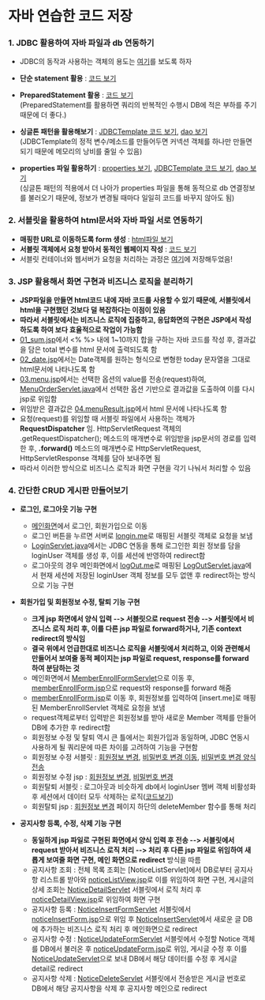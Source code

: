 # 자바 연습한 코드 저장
### 1. JDBC 활용하여 자바 파일과 db 연동하기  
*  JDBC의 동작과 사용하는 객체의 용도는 [여기](https://junu0516.tistory.com/45?category=926619)를 보도록 하자   
* __단순 statement 활용__ : [코드 보기](https://github.com/junu0516/java-practice/blob/main/java%26sql%20%EC%97%B0%EB%8F%99%ED%95%98%EA%B8%B0/01_Statement/src/com/kh/member/model/dao/MemberDAO.java)   

* __PreparedStatement 활용__ : [코드 보기](https://github.com/junu0516/java-practice/blob/main/java%26sql%20%EC%97%B0%EB%8F%99%ED%95%98%EA%B8%B0/02_PreparedStatement/src/com/kh/member/model/dao/MemberDAO.java)   
(PreparedStatement를 활용하면 쿼리의 반복적인 수행시 DB에 적은 부하를 주기 때문에 더 좋다.)   

* __싱글톤 패턴을 활용해보기__ : [JDBCTemplate 코드 보기](https://github.com/junu0516/java-practice/blob/main/java%26sql%20%EC%97%B0%EB%8F%99%ED%95%98%EA%B8%B0/03_Singleton_Service/src/com/kh/common/JDBCTemplate.java), [dao 보기](https://github.com/junu0516/java-practice/blob/main/java%26sql%20%EC%97%B0%EB%8F%99%ED%95%98%EA%B8%B0/03_Singleton_Service/src/com/kh/member/model/dao/MemberDAO.java)   
(JDBCTemplate의 정적 변수/메소드를 만들어두면 커넥션 객체를 하나만 만들면 되기 때문에 메모리의 낭비를 줄일 수 있음)   

* __properties 파일 활용하기__ : [properties 보기](https://github.com/junu0516/java-practice/tree/main/java%26sql%20%EC%97%B0%EB%8F%99%ED%95%98%EA%B8%B0/04_Properties/resources), [JDBCTemplate 코드 보기](https://github.com/junu0516/java-practice/blob/main/java%26sql%20%EC%97%B0%EB%8F%99%ED%95%98%EA%B8%B0/04_Properties/src/com/kh/common/JDBCTemplate.java), [dao 보기](https://github.com/junu0516/java-practice/blob/main/java%26sql%20%EC%97%B0%EB%8F%99%ED%95%98%EA%B8%B0/04_Properties/src/com/kh/member/model/dao/MemberDAO.java)     
(싱글톤 패턴의 적용에서 더 나아가 properties 파일을 통해 동적으로 db 연결정보를 불러오기 때문에, 정보가 변경될 때마다 일일히 코드를 바꾸지 않아도 됨)   

### 2. 서블릿을 활용하여 html문서와 자바 파일 서로 연동하기   
* __매핑한 URL로 이동하도록 form 생성__ : [html파일 보기](https://github.com/junu0516/java-practice/blob/main/servletExample/WebContent/views/testServlet.html)   
* __서블릿 객체에서 요청 받아서 동적인 웹페이지 작성__ : [코드 보기](https://github.com/junu0516/java-practice/blob/main/servletExample/src/com/serverlets/TestServlet.java)      
* 서블릿 컨테이너와 웹서버가 요청을 처리하는 과정은 [여기](https://junu0516.tistory.com/65)에 저장해두었음!   

### 3. JSP 활용해서 화면 구현과 비즈니스 로직을 분리하기
* __JSP파일을 만들면 html코드 내에 자바 코드를 사용할 수 있기 때문에, 서블릿에서 html을 구현했던 것보다 덜 복잡하다는 이점이 있음__  
* __따라서 서블릿에서는 비즈니스 로직에 집중하고, 응답화면의 구현은 JSP에서 작성하도록 하여 보다 효율적으로 작업이 가능함__   
* [01_sum.jsp](https://github.com/junu0516/java-practice/blob/main/jspProject/WebContent/views/01_sum.jsp)에서 <% %> 내에 1~10까지 합을 구하는 자바 코드를 작성 후, 결과값을 담은 total 변수를 html 문서에 출력되도록 함   
* [02_date.jsp](https://github.com/junu0516/java-practice/blob/main/jspProject/WebContent/views/02_date.jsp)에서는 Date객체를 원하는 형식으로 변형한 today 문자열을 그대로 html문서에 나타나도록 함   
* [03.menu.jsp](https://github.com/junu0516/java-practice/blob/main/jspProject/WebContent/views/03_menu.jsp)에서는 선택한 옵션의 value를 전송(request)하여, [MenuOrderServlet.java](https://github.com/junu0516/java-practice/blob/main/jspProject/src/com/kh/controller/MenuOrderServlet.java)에서 선택한 옵션 기반으로 결과값을 도출하여 이를 다시 jsp로 위임함   
* 위임받은 결과값은 [04.menuResult.jsp](https://github.com/junu0516/java-practice/blob/main/jspProject/WebContent/views/04_menuResult.jsp)에서 html 문서에 나타나도록 함   
* 요청(request)를 위임할 때 서블릿 파일에서 사용하는 객체가 __RequestDispatcher__ 임. HttpServletRequest 객체의 .getRequestDispatcher(); 메소드의 매개변수로 위임받을 jsp문서의 경로를 입력한 후, __.forward()__ 메소드의 매개변수로 HttpServletRequest, HttpServletResponse 객체를 담아 보내주면 됨   
* 따라서 이러한 방식으로 비즈니스 로직과 화면 구현을 각기 나눠서 처리할 수 있음   

### 4. 간단한 CRUD 게시판 만들어보기
- __로그인, 로그아웃 기능 구현__
    - [메인화면](https://github.com/junu0516/java-practice/blob/main/jsp_CRUD%EA%B2%8C%EC%8B%9C%ED%8C%90%20%EB%A7%8C%EB%93%A4%EC%96%B4%EB%B3%B4%EA%B8%B0/WebContent/views/common/menubar.jsp)에서 로그인, 회원가입으로 이동   
    - 로그인 버튼을 누르면 서버로 [longin.me](https://github.com/junu0516/java-practice/blob/main/jsp_CRUD%EA%B2%8C%EC%8B%9C%ED%8C%90%20%EB%A7%8C%EB%93%A4%EC%96%B4%EB%B3%B4%EA%B8%B0/src/com/kh/member/controller/LoginServlet.java)로 매핑된 서블릿 객체로 요청을 보냄   
    - [LoginServlet.java](https://github.com/junu0516/java-practice/blob/main/jsp_CRUD%EA%B2%8C%EC%8B%9C%ED%8C%90%20%EB%A7%8C%EB%93%A4%EC%96%B4%EB%B3%B4%EA%B8%B0/src/com/kh/member/controller/LoginServlet.java)에서는 JDBC 연동을 통해 로그인한 회원 정보를 담을 loginUser 객체를 생성 후, 이를 세션에 반영하여 redirect함   
    - 로그아웃의 경우 메인화면에서 [logOut.me](https://github.com/junu0516/java-practice/blob/main/jsp_CRUD%EA%B2%8C%EC%8B%9C%ED%8C%90%20%EB%A7%8C%EB%93%A4%EC%96%B4%EB%B3%B4%EA%B8%B0/src/com/kh/member/controller/LogoutServlet.java)로 매핑된 [LogOutServlet.java](https://github.com/junu0516/java-practice/blob/main/jsp_CRUD%EA%B2%8C%EC%8B%9C%ED%8C%90%20%EB%A7%8C%EB%93%A4%EC%96%B4%EB%B3%B4%EA%B8%B0/src/com/kh/member/controller/LogoutServlet.java)에서 현재 세션에 저장된 loginUser 객체 정보를 모두 없앤 후 redirect하는 방식으로 기능 구현   
   
- __회원가입 및 회원정보 수정, 탈퇴 기능 구현__   
    - __크게 jsp 화면에서 양식 입력 --> 서블릿으로 request 전송 --> 서블릿에서 비즈니스 로직 처리 후, 이를 다른 jsp 파일로 forward하거나, 기존 context redirect의 방식임__   
    - __결국 위에서 언급한대로 비즈니스 로직을 서블릿에서 처리하고, 이와 관련해서 만들어서 보여줄 동적 페이지는 jsp 파일로 request, response를 forward 하여 분담하는 것__
    - 메인화면에서 [MemberEnrollFormServlet](https://github.com/junu0516/java-practice/blob/main/jsp_CRUD%EA%B2%8C%EC%8B%9C%ED%8C%90%20%EB%A7%8C%EB%93%A4%EC%96%B4%EB%B3%B4%EA%B8%B0/src/com/kh/member/controller/MemberEnrollFormServlet.java)으로 이동 후, [memberEnrollForm.jsp](https://github.com/junu0516/java-practice/blob/main/jsp_CRUD%EA%B2%8C%EC%8B%9C%ED%8C%90%20%EB%A7%8C%EB%93%A4%EC%96%B4%EB%B3%B4%EA%B8%B0/WebContent/views/member/memberEnrollForm.jsp)으로 request와 response를 forward 해줌   
    - [memberEnrollForm.jsp](https://github.com/junu0516/java-practice/blob/main/jsp_CRUD%EA%B2%8C%EC%8B%9C%ED%8C%90%20%EB%A7%8C%EB%93%A4%EC%96%B4%EB%B3%B4%EA%B8%B0/WebContent/views/member/memberEnrollForm.jsp)로 이동 후, 회원정보를 입력하여 [insert.me]로 매핑된 MemberEnrollServlet 객체로 요청을 보냄   
    - request객체로부터 입력받은 회원정보를 받아 새로운 Member 객체를 만들어 DB에 추가한 후 redirect함   
    - 회원정보 수정 및 탈퇴 역시 큰 틀에서는 회원가입과 동일하며, JDBC 연동시 사용하게 될 쿼리문에 따른 차이를 고려하여 기능을 구현함   
    - 회원정보 수정 서블릿 : [회원정보 변경](https://github.com/junu0516/java-practice/blob/main/jsp_CRUD%EA%B2%8C%EC%8B%9C%ED%8C%90%20%EB%A7%8C%EB%93%A4%EC%96%B4%EB%B3%B4%EA%B8%B0/src/com/kh/member/controller/MemberUpdateServlet.java), [비밀번호 변경 이동](https://github.com/junu0516/java-practice/blob/main/jsp_CRUD%EA%B2%8C%EC%8B%9C%ED%8C%90%20%EB%A7%8C%EB%93%A4%EC%96%B4%EB%B3%B4%EA%B8%B0/src/com/kh/member/controller/MemberEnrollFormServlet.java), [비밀번호 변경 양식 전송](https://github.com/junu0516/java-practice/blob/main/jsp_CRUD%EA%B2%8C%EC%8B%9C%ED%8C%90%20%EB%A7%8C%EB%93%A4%EC%96%B4%EB%B3%B4%EA%B8%B0/src/com/kh/member/controller/UpdatePwd.java)   
    - 회원정보 수정 jsp : [회원정보 변경](https://github.com/junu0516/java-practice/blob/main/jsp_CRUD%EA%B2%8C%EC%8B%9C%ED%8C%90%20%EB%A7%8C%EB%93%A4%EC%96%B4%EB%B3%B4%EA%B8%B0/WebContent/views/common/myPage.jsp), [비밀번호 변경](https://github.com/junu0516/java-practice/blob/main/jsp_CRUD%EA%B2%8C%EC%8B%9C%ED%8C%90%20%EB%A7%8C%EB%93%A4%EC%96%B4%EB%B3%B4%EA%B8%B0/WebContent/views/member/pwdUpdateForm.jsp)   
    - 회원탈퇴 서블릿 : 로그아웃과 비슷하게 db에서 loginUser 멤버 객체 비활성화 후 세션에서 데이터 모두 삭제하는 로직([코드보기](https://github.com/junu0516/java-practice/blob/main/jsp_CRUD%EA%B2%8C%EC%8B%9C%ED%8C%90%20%EB%A7%8C%EB%93%A4%EC%96%B4%EB%B3%B4%EA%B8%B0/src/com/kh/member/controller/MemberDeleteServlet.java))   
    - 회원탈퇴 jsp : [회원정보 변경](https://github.com/junu0516/java-practice/blob/main/jsp_CRUD%EA%B2%8C%EC%8B%9C%ED%8C%90%20%EB%A7%8C%EB%93%A4%EC%96%B4%EB%B3%B4%EA%B8%B0/WebContent/views/common/myPage.jsp) 페이지 하단의 deleteMember 함수를 통해 처리   

- __공지사항 등록, 수정, 삭제 기능 구현__   
    - __동일하게 jsp 파일로 구현된 화면에서 양식 입력 후 전송 --> 서블릿에서 request 받아서 비즈니스 로직 처리 --> 처리 후 다른 jsp 파일로 위임하여 새롭게 보여줄 화면 구현, 메인 화면으로 redirect__ 방식을 따름
    - 공지사항 조회 : 전체 목록 조회는 [NoticeListServlet]에서  DB로부터 공지사항 리스트롤 받아와 [noticeListView.jsp](https://github.com/junu0516/java-practice/blob/main/jsp_CRUD%EA%B2%8C%EC%8B%9C%ED%8C%90%20%EB%A7%8C%EB%93%A4%EC%96%B4%EB%B3%B4%EA%B8%B0/WebContent/views/notice/noticeListView.jsp)로 이를 위임하여 화면 구현, 게시글의 상세 조회는 [NoticeDetailServlet](https://github.com/junu0516/java-practice/blob/main/jsp_CRUD%EA%B2%8C%EC%8B%9C%ED%8C%90%20%EB%A7%8C%EB%93%A4%EC%96%B4%EB%B3%B4%EA%B8%B0/src/com/kh/notice/controller/NoticeDetailServlet.java) 서블릿에서 로직 처리 후 [noticeDetailView.jsp](https://github.com/junu0516/java-practice/blob/main/jsp_CRUD%EA%B2%8C%EC%8B%9C%ED%8C%90%20%EB%A7%8C%EB%93%A4%EC%96%B4%EB%B3%B4%EA%B8%B0/WebContent/views/notice/noticeDetailView.jsp)로 위임하여 화면 구현   
    - 공지사항 등록 : [NoticeInsertFormServlet](https://github.com/junu0516/java-practice/blob/main/jsp_CRUD%EA%B2%8C%EC%8B%9C%ED%8C%90%20%EB%A7%8C%EB%93%A4%EC%96%B4%EB%B3%B4%EA%B8%B0/src/com/kh/notice/controller/NoticeInsertFormServlet.java) 서블릿에서 [noticeInsertForm.jsp](https://github.com/junu0516/java-practice/blob/main/jsp_CRUD%EA%B2%8C%EC%8B%9C%ED%8C%90%20%EB%A7%8C%EB%93%A4%EC%96%B4%EB%B3%B4%EA%B8%B0/WebContent/views/notice/noticeInsertForm.jsp)으로 위임 후 [NoticeInsertServlet](https://github.com/junu0516/java-practice/blob/main/jsp_CRUD%EA%B2%8C%EC%8B%9C%ED%8C%90%20%EB%A7%8C%EB%93%A4%EC%96%B4%EB%B3%B4%EA%B8%B0/src/com/kh/notice/controller/NoticeInsertServlet.java)에서 새로운 글 DB에 추가하는 비즈니스 로직 처리 후 메인화면으로 redirect   
    - 공지사항 수정 : [NoticeUpdateFormServlet](https://github.com/junu0516/java-practice/blob/main/jsp_CRUD%EA%B2%8C%EC%8B%9C%ED%8C%90%20%EB%A7%8C%EB%93%A4%EC%96%B4%EB%B3%B4%EA%B8%B0/src/com/kh/notice/controller/NoticeUpdateFormServlet.java) 서블릿에서 수정할 Notice 객체를 DB에서 불러온 후 [noticeUpdateForm.jsp](https://github.com/junu0516/java-practice/blob/main/jsp_CRUD%EA%B2%8C%EC%8B%9C%ED%8C%90%20%EB%A7%8C%EB%93%A4%EC%96%B4%EB%B3%B4%EA%B8%B0/WebContent/views/notice/noticeUpdateForm.jsp)로 위임, 게시글 수정 후 이를 [NoticeUpdateServlet](https://github.com/junu0516/java-practice/blob/main/jsp_CRUD%EA%B2%8C%EC%8B%9C%ED%8C%90%20%EB%A7%8C%EB%93%A4%EC%96%B4%EB%B3%B4%EA%B8%B0/src/com/kh/notice/controller/NoticeUpdateServlet.java)으로 보내 DB에서 해당 데이터를 수정 후 게시글 detail로 redirect     
    - 공지사항 삭제 : [NoticeDeleteServlet](https://github.com/junu0516/java-practice/blob/main/jsp_CRUD%EA%B2%8C%EC%8B%9C%ED%8C%90%20%EB%A7%8C%EB%93%A4%EC%96%B4%EB%B3%B4%EA%B8%B0/src/com/kh/notice/controller/NoticeDeleteServlet.java) 서블릿에서 전송받은 게시글 번호로 DB에서 해당 공지사항을 삭제 후 공지사항 메인으로 redirect   
  

